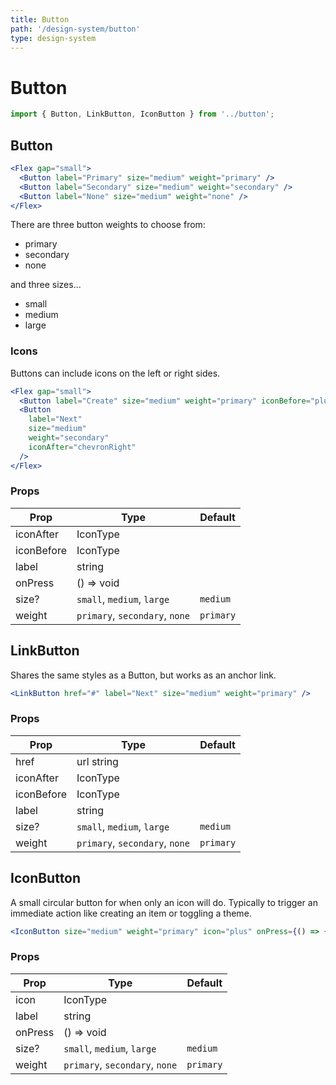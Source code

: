 ```yaml
---
title: Button
path: '/design-system/button'
type: design-system
---
```


# Button

```jsx
import { Button, LinkButton, IconButton } from '../button';
```

## Button

```jsx live
<Flex gap="small">
  <Button label="Primary" size="medium" weight="primary" />
  <Button label="Secondary" size="medium" weight="secondary" />
  <Button label="None" size="medium" weight="none" />
</Flex>
```

There are three button weights to choose from:

- primary
- secondary
- none

and three sizes...

- small
- medium
- large

### Icons

Buttons can include icons on the left or right sides.

```jsx live
<Flex gap="small">
  <Button label="Create" size="medium" weight="primary" iconBefore="plus" />
  <Button
    label="Next"
    size="medium"
    weight="secondary"
    iconAfter="chevronRight"
  />
</Flex>
```

### Props

| Prop       | Type                           | Default   |
| ---------- | ------------------------------ | --------- |
| iconAfter  | IconType                       |           |
| iconBefore | IconType                       |           |
| label      | string                         |           |
| onPress    | () => void                     |           |
| size?      | `small`, `medium`, `large`     | `medium`  |
| weight     | `primary`, `secondary`, `none` | `primary` |

## LinkButton

Shares the same styles as a Button, but works as an anchor link.

```jsx live
<LinkButton href="#" label="Next" size="medium" weight="primary" />
```

### Props

| Prop       | Type                           | Default   |
| ---------- | ------------------------------ | --------- |
| href       | url string                     |           |
| iconAfter  | IconType                       |           |
| iconBefore | IconType                       |           |
| label      | string                         |           |
| size?      | `small`, `medium`, `large`     | `medium`  |
| weight     | `primary`, `secondary`, `none` | `primary` |

## IconButton

A small circular button for when only an icon will do. Typically to trigger
an immediate action like creating an item or toggling a theme.

```jsx live
<IconButton size="medium" weight="primary" icon="plus" onPress={() => {}} />
```

### Props

| Prop    | Type                           | Default   |
| ------- | ------------------------------ | --------- |
| icon    | IconType                       |           |
| label   | string                         |           |
| onPress | () => void                     |           |
| size?   | `small`, `medium`, `large`     | `medium`  |
| weight  | `primary`, `secondary`, `none` | `primary` |
